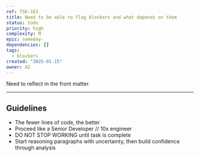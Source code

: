 ```yaml
---
ref: TSK-163
title: Need to be able to flag blockers and what depends on them
status: todo
priority: high
complexity: M
epic: someday-
dependencies: []
tags:
  - blockers
created: "2025-01-15"
owner: AI
---
```


Need to reflect in the front matter.

---

## Guidelines

- The fewer lines of code, the better
- Proceed like a Senior Developer // 10x engineer
- DO NOT STOP WORKING until task is complete
- Start reasoning paragraphs with uncertainty, then build confidence through analysis
